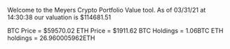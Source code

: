 Welcome to the Meyers Crypto Portfolio Value tool. 
As of 03/31/21 at 14:30:38 our valuation is $114681.51 

BTC Price = $59570.02
 ETH Price = $1911.62
BTC Holdings = 1.06BTC
 ETH holdings = 26.960005962ETH 
